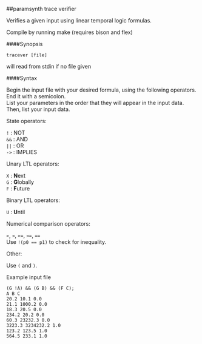 ##paramsynth trace verifier

Verifies a given input using linear temporal logic formulas.

Compile by running make (requires bison and flex)

####Synopsis

`tracever [file]`

will read from stdin if no file given

####Syntax 

Begin the input file with your desired formula, using the following operators.    
End it with a semicolon.    
List your parameters in the order that they will appear in the input data.
Then, list your input data. 

State operators:

`!`	: NOT    
`&&`	: AND    
`||`    : OR     
`->`    : IMPLIES       

Unary LTL operators:

`X`     : **N**ext   
`G`     : **G**lobally    
`F`     : **F**uture    

Binary LTL operators:

`U`     : **U**ntil     

Numerical comparison operators:

`<`, `>`, `<=`, `>=`, `==`      
Use `!(p0 == p1)` to check for inequality.

Other:

Use `(` and `)`.

Example input file

```
(G !A) && (G B) && (F C);
A B C 
20.2 10.1 0.0 
21.1 1000.2 0.0 
18.3 20.5 0.0 
234.2 20.2 0.0 
60.3 23232.3 0.0 
3223.3 3234232.2 1.0 
123.2 123.5 1.0 
564.5 233.1 1.0 
```
